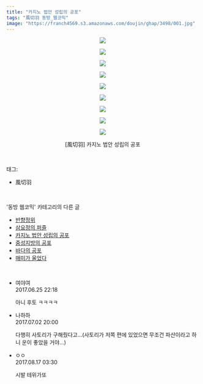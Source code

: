 ```yaml
---
title: "카지노 법안 성립의 공포"
tags: "風切羽 동방_웹코믹"
image: "https://franch4569.s3.amazonaws.com/doujin/ghap/3498/001.jpg"
---
```

<div class="article">
<p style="text-align: center; clear: none; float: none;"><img src="{{ site.imgserver2 }}/ghap/3498/001.jpg"/></p>
<p style="text-align: center; clear: none; float: none;"><img src="{{ site.imgserver2 }}/ghap/3498/002.jpg"/></p>
<p style="text-align: center; clear: none; float: none;"><img src="{{ site.imgserver2 }}/ghap/3498/003.jpg"/></p>
<p style="text-align: center; clear: none; float: none;"><img src="{{ site.imgserver2 }}/ghap/3498/004.jpg"/></p>
<p style="text-align: center; clear: none; float: none;"><img src="{{ site.imgserver2 }}/ghap/3498/005.jpg"/></p>
<p style="text-align: center; clear: none; float: none;"><img src="{{ site.imgserver2 }}/ghap/3498/006.jpg"/></p>
<p style="text-align: center; clear: none; float: none;"><img src="{{ site.imgserver2 }}/ghap/3498/007.jpg"/></p>
<p style="text-align: center; clear: none; float: none;"><img src="{{ site.imgserver2 }}/ghap/3498/008.jpg"/></p>
<p style="text-align: center; clear: none; float: none;"><img src="{{ site.imgserver2 }}/ghap/3498/009.jpg"/></p>
<p style="text-align: center; clear: none; float: none;">[風切羽] 카지노 법안 성립의 공포</p>
</div><br/>
<div class="tagTrail">
<p>태그: </p>
<ul>
<li>風切羽</li>
</ul>
</div><br/>
<div class="another">
<p>'동방 웹코믹' 카테고리의 다른 글</p>
<ul>
<li><a href="/ghap_3529">반향정위</a></li>
<li><a href="/ghap_3500">삼요정의 퍼즐</a></li>
<li><a href="/ghap_3498">카지노 법안 성립의 공포</a></li>
<li><a href="/ghap_3497">중성지방의 공포</a></li>
<li><a href="/ghap_3496">바다의 공포</a></li>
<li><a href="/ghap_3495">매미가 울었다</a></li>
</ul>
</div><br/>
<div class="cb_module cb_fluid">
<div class="cb_wrt cb_profile">
<div class="comment">
<ul>
<li class="cb_thumb_off" id="comment15022346">
<div class="cb_comment_area">
<div class="cb_info_area">
<div class="cb_section">
<span class="cb_nick_name">여야여</span>
</div>
<div class="cb_section">
<span class="cb_date">2017.06.25 22:18 </span>
</div>
</div>
<div class="cb_dsc_comment">
<p class="cb_dsc">
											아니 후토 ㅋㅋㅋㅋ
										</p>
</div>
</div></li>
<li class="cb_thumb_off" id="comment15027713">
<div class="cb_comment_area">
<div class="cb_info_area">
<div class="cb_section">
<span class="cb_nick_name">나하하</span>
</div>
<div class="cb_section">
<span class="cb_date">2017.07.02 20:00 </span>
</div>
</div>
<div class="cb_dsc_comment">
<p class="cb_dsc">
											다행히 사토리가 구해줬다고…(사토리가 저쪽 편에 있었으면 무조건 파산이라고 하니 운이 좋았을 거야…)
										</p>
</div>
</div></li>
<li class="cb_thumb_off" id="comment15061448">
<div class="cb_comment_area">
<div class="cb_info_area">
<div class="cb_section">
<span class="cb_nick_name">ㅇㅇ</span>
</div>
<div class="cb_section">
<span class="cb_date">2017.08.17 03:30 </span>
</div>
</div>
<div class="cb_dsc_comment">
<p class="cb_dsc">
											시발 테위가또
										</p>
</div>
</div></li>
</ul>
</div>
</div><!-- commentList close -->
</div><br/>
